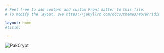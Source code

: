 ```yaml
---
# Feel free to add content and custom Front Matter to this file.
# To modify the layout, see https://jekyllrb.com/docs/themes/#overriding-theme-defaults

layout: home
#title: 

---
```


![PakCrypt](.{{site.baseurl}}/assets/images/landing23.png)






